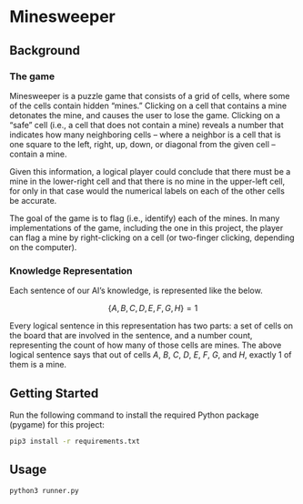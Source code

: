 # Minesweeper

## Background

### The game

Minesweeper is a puzzle game that consists of a grid of cells, where some of the cells contain hidden “mines.”
Clicking on a cell that contains a mine detonates the mine, and causes the user to lose the game. Clicking on a
“safe” cell (i.e., a cell that does not contain a mine) reveals a number that indicates how many neighboring
cells – where a neighbor is a cell that is one square to the left, right, up, down, or diagonal from the given
cell – contain a mine.

Given this information, a logical player could conclude that there must be a mine in the lower-right cell and
that there is no mine in the upper-left cell, for only in that case would the numerical labels on each of the other
cells be accurate.

The goal of the game is to flag (i.e., identify) each of the mines. In many implementations of the game,
including the one in this project, the player can flag a mine by right-clicking on a cell (or two-finger clicking,
depending on the computer).

### Knowledge Representation

Each sentence of our AI’s knowledge, is represented like the below.

$$\{A, B, C, D, E, F, G, H\} = 1$$

Every logical sentence in this representation has two parts: a set of cells on the board that are involved in the sentence,
and a number count, representing the count of how many of those cells are mines. The above logical sentence says that
out of cells $A$, $B$, $C$, $D$, $E$, $F$, $G$, and $H$, exactly $1$ of them is a mine.

## Getting Started

Run the following command to install the required Python package (pygame) for this project:

```bash
pip3 install -r requirements.txt
```

## Usage

```bash
python3 runner.py
```
